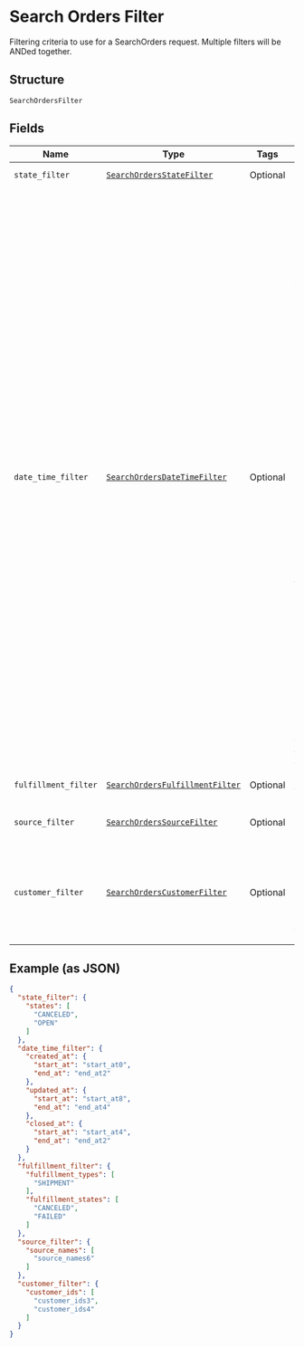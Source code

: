 
# Search Orders Filter

Filtering criteria to use for a SearchOrders request. Multiple filters
will be ANDed together.

## Structure

`SearchOrdersFilter`

## Fields

| Name | Type | Tags | Description |
|  --- | --- | --- | --- |
| `state_filter` | [`SearchOrdersStateFilter`](/doc/models/search-orders-state-filter.md) | Optional | Filter by current Order `state`. |
| `date_time_filter` | [`SearchOrdersDateTimeFilter`](/doc/models/search-orders-date-time-filter.md) | Optional | Filter for `Order` objects based on whether their `CREATED_AT`,<br>`CLOSED_AT` or `UPDATED_AT` timestamps fall within a specified time range.<br>You can specify the time range and which timestamp to filter for. You can filter<br>for only one time range at a time.<br><br>For each time range, the start time and end time are inclusive. If the end time<br>is absent, it defaults to the time of the first request for the cursor.<br><br>__Important:__ If you use the DateTimeFilter in a SearchOrders query,<br>you must also set the `sort_field` in [OrdersSort](#type-searchorderordersort)<br>to the same field you filter for. For example, if you set the `CLOSED_AT` field<br>in DateTimeFilter, you must also set the `sort_field` in SearchOrdersSort to<br>`CLOSED_AT`. Otherwise, SearchOrders will throw an error.<br>[Learn more about filtering orders by time range](https://developer.squareup.com/docs/orders-api/manage-orders#important-note-on-filtering-orders-by-time-range). |
| `fulfillment_filter` | [`SearchOrdersFulfillmentFilter`](/doc/models/search-orders-fulfillment-filter.md) | Optional | Filter based on [Order Fulfillment](#type-orderfulfillment) information. |
| `source_filter` | [`SearchOrdersSourceFilter`](/doc/models/search-orders-source-filter.md) | Optional | Filter based on order `source` information. |
| `customer_filter` | [`SearchOrdersCustomerFilter`](/doc/models/search-orders-customer-filter.md) | Optional | Filter based on Order `customer_id` and any Tender `customer_id`<br>associated with the Order. Does not filter based on the<br>[FulfillmentRecipient](#type-orderfulfillmentrecipient) `customer_id`. |

## Example (as JSON)

```json
{
  "state_filter": {
    "states": [
      "CANCELED",
      "OPEN"
    ]
  },
  "date_time_filter": {
    "created_at": {
      "start_at": "start_at0",
      "end_at": "end_at2"
    },
    "updated_at": {
      "start_at": "start_at8",
      "end_at": "end_at4"
    },
    "closed_at": {
      "start_at": "start_at4",
      "end_at": "end_at2"
    }
  },
  "fulfillment_filter": {
    "fulfillment_types": [
      "SHIPMENT"
    ],
    "fulfillment_states": [
      "CANCELED",
      "FAILED"
    ]
  },
  "source_filter": {
    "source_names": [
      "source_names6"
    ]
  },
  "customer_filter": {
    "customer_ids": [
      "customer_ids3",
      "customer_ids4"
    ]
  }
}
```

